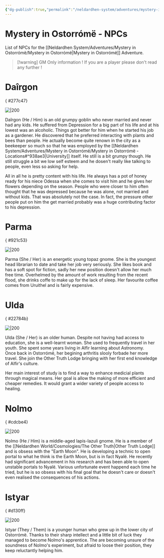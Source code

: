 ```yaml
---
{"dg-publish":true,"permalink":"/neldardhen-system/adventures/mystery-in-ostorrome/mystery-in-ostorrome-np-cs/"}
---
```


# Mystery in Ostorrómë - NPCs
List of NPCs for the [[Neldardhen System/Adventures/Mystery in Ostorrómë/Mystery in Ostorrómë\|Mystery in Ostorrómë]] Adventure. 


> [!warning] GM Only information !
> If you are a player please don't read any further !

# Daîrgon
{ #277c47}


![|200](https://assets.forge-vtt.com/649038797876217e65d5cbb0/Neldardhen/Ostorr%C3%B4m%C3%AB/goblin_gardener.PNG)

Daîrgon (He / Him) is an old grumpy goblin who never married and never had any kids. He suffered from Depression for a big part of his life and at his lowest was an alcoholic. Things got better for him when he started his job as a gardener. He discovered that he preferred interacting with plants and bees than people. He actually become quite renown in the city as a beekeeper so much so that he was employed by the [[Neldardhen System/Adventures/Mystery in Ostorrómë/Mystery in Ostorrómë - Locations#^938ae3\|University]] itself. He still is a bit grumpy though. He still struggle a bit we low self esteem and he dosen't really like talking to people, even less so asking for help.

All in all he is pretty content with his life. He always has a pot of honey ready for his niece Odessa when she comes to visit him and he gives her flowers depending on the season. People who were closer to him often thought that he was depressed because he was alone, not married and without kids. That was absolutely not the case. In fact, the pressure other people put on him the get married probably was a huge contributing factor to his depression.

# Parma
{ #921c53}


![|200](https://assets.forge-vtt.com/649038797876217e65d5cbb0/Neldardhen/Ostorr%C3%B4m%C3%AB/the_librarian.PNG)

Parma (She / Her) is an energetic young topaz gnome. She is the youngest head librarian to date and take her job very seriously. She likes book and has a soft spot for fiction, sadly her new position doesn't allow her much free time. Overhelmed by the amount of work resulting from the recent flood, she drinks coffe to make up for the lack of sleep. Her favourite coffee comes from Uruithel and is fairly expensive.

# Ulda
{ #22784b}


![|200](https://assets.forge-vtt.com/649038797876217e65d5cbb0/Neldardhen/Ostorr%C3%B4m%C3%AB/Ulda.PNG)

Ulda (She / Her) is an older human. Despite not having had access to education, she is a well-learnt woman. She used to frequently travel in her youth. She spent some years living in Alfir learning about Astronomy.   
Once back in Ostorrómë, her begining arthritis slooly forbade her more travel. She join the Other Truth Lodge bringing with her first end knowledge of Alfir's culture.

Her main interest of study is to find a way to enhance medicial plants through magical means. Her goal is allow the making of more efficient and cheaper remedies. It would grant a wider variety of people access to healing.

# Nolmo
{ #cdcbe4}


![|200](https://assets.forge-vtt.com/649038797876217e65d5cbb0/Neldardhen/Ostorr%C3%B4m%C3%AB/Nolmo.PNG)

Nolmo (He / Him) is a middle-aged lapis-lazuli gnome. He is a member of the [[Neldardhen World/Cosmologies/The Other Truth\|Other Truth Lodge]] and is obsess with the "Earth Moon". He is developing a technic to open portal to what he think is the Earth Moon, but is in fact Nyalë. He recently had significant advancement in his research and has been able to open unstable portals to Nyalë. Various unfortunate event happend each time he tried, but he is so obsess with his final goal that he doesn't care or doesn't even realised the consequences of his actions.

# Istyar
{ #d130ff}


![|200](https://assets.forge-vtt.com/649038797876217e65d5cbb0/Neldardhen/Ostorr%C3%B4m%C3%AB/Istyar.PNG)

Istyar (They / Them) is a younger human who grew up in the lower city of Ostorrómë. Thanks to their sharp intellect and a little bit of luck they managed to become Nolmo's apprentice. The are becoming unsure of the soundness of Nolmo's experiment, but afraid to loose their position, they keep reluctantly helping him.